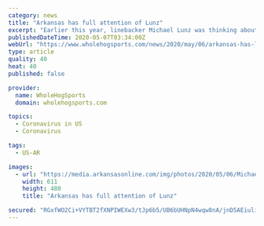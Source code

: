 ```yaml
---
category: news
title: "Arkansas has full attention of Lunz"
excerpt: "Earlier this year, linebacker Michael Lunz was thinking about announcing his college decision in December, but that timetable has been moved up."
publishedDateTime: 2020-05-07T03:34:00Z
webUrl: "https://www.wholehogsports.com/news/2020/may/06/arkansas-has-lunz-full-attention/"
type: article
quality: 40
heat: 40
published: false

provider:
  name: WholeHogSports
  domain: wholehogsports.com

topics:
  - Coronavirus in US
  - Coronavirus

tags:
  - US-AR

images:
  - url: "https://media.arkansasonline.com/img/photos/2020/05/06/Michael_Lunz600_.jpeg"
    width: 611
    height: 480
    title: "Arkansas has full attention of Lunz"

secured: "RGxfWO2Ci+VYTBT2fXNPIWEXw3/tJp6b5/UB6bUHNpN4wqw8nA/jnD5AEiuliY0/CowUBAEJui1aBVWtL2lsgw5p01u0jgjVCiyiLDWtXLcMd7mMpeDnx5qJib2PuJxs/yh+GXscrjMxkZdhFkqFQo2pG1dOvVZiJzH5Ig3yTW+ByMBS8zyfg2j5XXh37QO1ZAheQ/uAzDvlrqxHoJOw7cMW1sfKzmCe+VSmTjn56q9AJz/xPyRxY2rjXWRxWcGwRDzc3MhpfizilNoYQr0Kch6goMKYfXdYAV2XtFFRV0d05MueAiy3AM8SsmZmwFHg;QLLj5BIhvg38Vd7aOup42g=="
---
```


